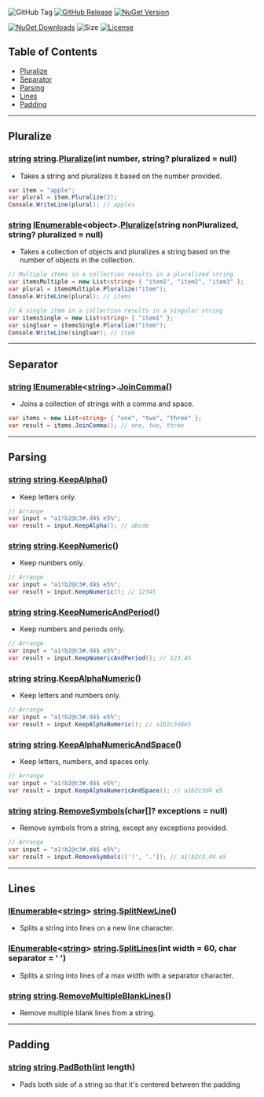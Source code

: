 ![GitHub Tag](https://img.shields.io/github/v/tag/TJC-Tools/TJC.StringExtensions) [![GitHub Release](https://img.shields.io/github/v/release/TJC-Tools/TJC.StringExtensions)](https://github.com/TJC-Tools/TJC.StringExtensions/releases/latest) [![NuGet Version](https://img.shields.io/nuget/v/TJC.StringExtensions)](https://www.nuget.org/packages/TJC.StringExtensions)

[![NuGet Downloads](https://img.shields.io/nuget/dt/TJC.StringExtensions)](https://www.nuget.org/packages/TJC.StringExtensions) ![Size](https://img.shields.io/github/repo-size/TJC-Tools/TJC.StringExtensions) [![License](https://img.shields.io/github/license/TJC-Tools/TJC.StringExtensions.svg)](LICENSE)

## Table of Contents
- [Pluralize](#pluralize)
- [Separator](#separator)
- [Parsing](#parsing)
- [Lines](#lines)
- [Padding](#padding)

---

## Pluralize

### [string](https://learn.microsoft.com/en-us/dotnet/api/system.string?view=net-8.0) [string](https://learn.microsoft.com/en-us/dotnet/api/system.string?view=net-8.0).[Pluralize](./TJC.StringExtensions/Pluralize/PluralizeExtensions.cs)(int number, string? pluralized = null)
- Takes a string and pluralizes it based on the number provided.
```c#
var item = "apple";
var plural = item.Pluralize(2);
Console.WriteLine(plural); // apples
```

### [string](https://learn.microsoft.com/en-us/dotnet/api/system.string?view=net-8.0) [IEnumerable](https://learn.microsoft.com/en-us/dotnet/api/system.linq.enumerable?view=net-8.0)\<object\>.[Pluralize](./TJC.StringExtensions/Pluralize/PluralizeExtensions.cs)(string nonPluralized, string? pluralized = null)
- Takes a collection of objects and pluralizes a string based on the number of objects in the collection.
```c#
// Multiple items in a collection results in a pluralized string
var itemsMultiple = new List<string> { "item1", "item2", "item3" };
var plural = itemsMultiple.Pluralize("item");
Console.WriteLine(plural); // items

// A single item in a collection results in a singular string
var itemsSingle = new List<string> { "item1" };
var singluar = itemsSingle.Pluralize("item");
Console.WriteLine(singluar); // item
```

---

## Separator

### [string](https://learn.microsoft.com/en-us/dotnet/api/system.string?view=net-8.0) [IEnumerable](https://learn.microsoft.com/en-us/dotnet/api/system.linq.enumerable?view=net-8.0)\<[string](https://learn.microsoft.com/en-us/dotnet/api/system.string?view=net-8.0)\>.[JoinComma](./TJC.StringExtensions/Separator/SeparatorExtensions.cs)()
- Joins a collection of strings with a comma and space.
```c#
var items = new List<string> { "one", "two", "three" };
var result = items.JoinComma(); // one, two, three
```

---

## Parsing

### [string](https://learn.microsoft.com/en-us/dotnet/api/system.string?view=net-8.0) [string](https://learn.microsoft.com/en-us/dotnet/api/system.string?view=net-8.0).[KeepAlpha](./TJC.StringExtensions/Parsing/StringParserExtensions.cs)()
- Keep letters only.
```c#
// Arrange
var input = "a1!b2@c3#.d4$ e5%";
var result = input.KeepAlpha(); // abcde
```

### [string](https://learn.microsoft.com/en-us/dotnet/api/system.string?view=net-8.0) [string](https://learn.microsoft.com/en-us/dotnet/api/system.string?view=net-8.0).[KeepNumeric](./TJC.StringExtensions/Parsing/StringParserExtensions.cs)()
- Keep numbers only.
```c#
// Arrange
var input = "a1!b2@c3#.d4$ e5%";
var result = input.KeepNumeric(); // 12345
```

### [string](https://learn.microsoft.com/en-us/dotnet/api/system.string?view=net-8.0) [string](https://learn.microsoft.com/en-us/dotnet/api/system.string?view=net-8.0).[KeepNumericAndPeriod](./TJC.StringExtensions/Parsing/StringParserExtensions.cs)()
- Keep numbers and periods only.
```c#
// Arrange
var input = "a1!b2@c3#.d4$ e5%";
var result = input.KeepNumericAndPeriod(); // 123.45
```

### [string](https://learn.microsoft.com/en-us/dotnet/api/system.string?view=net-8.0) [string](https://learn.microsoft.com/en-us/dotnet/api/system.string?view=net-8.0).[KeepAlphaNumeric](./TJC.StringExtensions/Parsing/StringParserExtensions.cs)()
- Keep letters and numbers only.
```c#
// Arrange
var input = "a1!b2@c3#.d4$ e5%";
var result = input.KeepAlphaNumeric(); // a1b2c3d4e5
```

### [string](https://learn.microsoft.com/en-us/dotnet/api/system.string?view=net-8.0) [string](https://learn.microsoft.com/en-us/dotnet/api/system.string?view=net-8.0).[KeepAlphaNumericAndSpace](./TJC.StringExtensions/Parsing/StringParserExtensions.cs)()
- Keep letters, numbers, and spaces only.
```c#
// Arrange
var input = "a1!b2@c3#.d4$ e5%";
var result = input.KeepAlphaNumericAndSpace(); // a1b2c3d4 e5
```

### [string](https://learn.microsoft.com/en-us/dotnet/api/system.string?view=net-8.0) [string](https://learn.microsoft.com/en-us/dotnet/api/system.string?view=net-8.0).[RemoveSymbols](./TJC.StringExtensions/Parsing/StringParserExtensions.cs)(char[]? exceptions = null)
- Remove symbols from a string, except any exceptions provided.
```c#
// Arrange
var input = "a1!b2@c3#.d4$ e5%";
var result = input.RemoveSymbols(['!', '.']); // a1!b2c3.d4 e5
```

---

## Lines

### [IEnumerable](https://learn.microsoft.com/en-us/dotnet/api/system.linq.enumerable?view=net-8.0)\<[string](https://learn.microsoft.com/en-us/dotnet/api/system.string?view=net-8.0)\> [string](https://learn.microsoft.com/en-us/dotnet/api/system.string?view=net-8.0).[SplitNewLine](./TJC.StringExtensions/Lines/LineExtensions.cs)()
- Splits a string into lines on a new line character.

### [IEnumerable](https://learn.microsoft.com/en-us/dotnet/api/system.linq.enumerable?view=net-8.0)\<[string](https://learn.microsoft.com/en-us/dotnet/api/system.string?view=net-8.0)\> [string](https://learn.microsoft.com/en-us/dotnet/api/system.string?view=net-8.0).[SplitLines](./TJC.StringExtensions/Lines/LineExtensions.cs)(int width = 60, char separator = ' ')
- Splits a string into lines of a max width with a separator character.

### [string](https://learn.microsoft.com/en-us/dotnet/api/system.string?view=net-8.0) [string](https://learn.microsoft.com/en-us/dotnet/api/system.string?view=net-8.0).[RemoveMultipleBlankLines](./TJC.StringExtensions/Lines/LineExtensions.cs)()
- Remove multiple blank lines from a string.

---

## Padding

### [string](https://learn.microsoft.com/en-us/dotnet/api/system.string?view=net-8.0) [string](https://learn.microsoft.com/en-us/dotnet/api/system.string?view=net-8.0).[PadBoth](./TJC.StringExtensions/Padding/PaddingExtensions.cs)([int](https://learn.microsoft.com/en-us/dotnet/api/system.int32?view=net-8.0) length)
- Pads both side of a string so that it's centered between the padding

